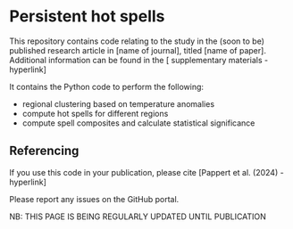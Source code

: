 # Persistent hot spells

This repository contains code relating to the study in the (soon to be) published research article in [name of journal], titled [name of paper]. Additional information can be found in the [ supplementary materials - hyperlink]

It contains the Python code to perform the following:

* regional clustering based on temperature anomalies
* compute hot spells for different regions
* compute spell composites and calculate statistical significance

## Referencing
If you use this code in your publication, please cite [Pappert et al. (2024) - hyperlink]

Please report any issues on the GitHub portal.

NB: THIS PAGE IS BEING REGULARLY UPDATED UNTIL PUBLICATION
